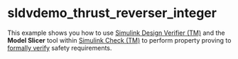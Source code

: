# sldvdemo_thrust_reverser_integer
This example shows you how to use [Simulink Design Verifier (TM)](https://www.mathworks.com/products/simulink-design-verifier.html) and the **Model Slicer** tool within [Simulink Check (TM)](https://www.mathworks.com/products/simulink-check.html) to perform property proving to [formally verify](https://www.mathworks.com/discovery/formal-verification.html) safety requirements.
